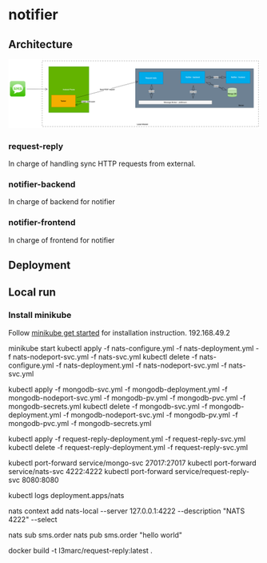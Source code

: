 # notifier

## Architecture

![Architecture](docs/img/architecture.png)

### request-reply
In charge of handling sync HTTP requests from external.

### notifier-backend
In charge of backend for notifier

### notifier-frontend
In charge of frontend for notifier

## Deployment

## Local run

### Install minikube
Follow [minikube get started](https://minikube.sigs.k8s.io/docs/start/) for installation instruction.
192.168.49.2

minikube start
kubectl apply -f nats-configure.yml -f nats-deployment.yml -f nats-nodeport-svc.yml -f nats-svc.yml
kubectl delete -f nats-configure.yml -f nats-deployment.yml -f nats-nodeport-svc.yml -f nats-svc.yml

kubectl apply -f mongodb-svc.yml -f mongodb-deployment.yml -f mongodb-nodeport-svc.yml -f mongodb-pv.yml -f mongodb-pvc.yml -f mongodb-secrets.yml
kubectl delete -f mongodb-svc.yml -f mongodb-deployment.yml -f mongodb-nodeport-svc.yml -f mongodb-pv.yml -f mongodb-pvc.yml -f mongodb-secrets.yml

kubectl apply -f request-reply-deployment.yml -f request-reply-svc.yml
kubectl delete -f request-reply-deployment.yml -f request-reply-svc.yml

kubectl port-forward service/mongo-svc 27017:27017
kubectl port-forward service/nats-svc 4222:4222
kubectl port-forward service/request-reply-svc 8080:8080

kubectl logs deployment.apps/nats

nats context add nats-local --server 127.0.0.1:4222 --description "NATS 4222" --select

nats sub sms.order
nats pub sms.order "hello world"

docker build -t l3marc/request-reply:latest .
